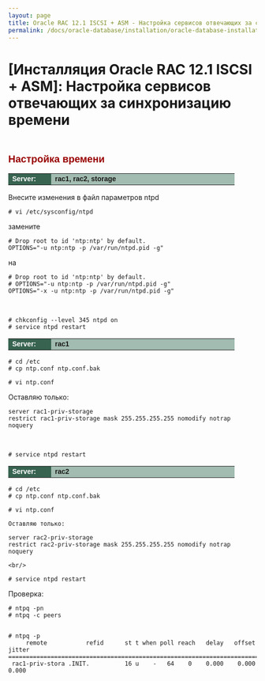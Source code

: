 ```yaml
---
layout: page
title: Oracle RAC 12.1 ISCSI + ASM - Настройка сервисов отвечающих за синхронизацию времени
permalink: /docs/oracle-database/installation/oracle-database-installation/distributed/rac/linux/6.7/oracle/12.1/iscsi-asm/setup-actual-time/
---
```


# [Инсталляция Oracle RAC 12.1 ISCSI + ASM]: Настройка сервисов отвечающих за синхронизацию времени

<br/>


<span style="font-size: 20px; text-align: left; line-height: 130%; font-family: Arial,Helvetica,sans-serif; color: rgb(153, 0, 0);"><strong>Настройка времени</strong></span>


<table cellpadding="4" cellspacing="2" align="center" border="0" width="100%">
<tr>
	<td style="color: rgb(255, 255, 255);" bgcolor="#386351" width="14%"><span style="font-family: Arial,Helvetica,sans-serif; font-size: 14px;"><strong>Server:</strong></span></td>
	<td height="20" bgcolor="#a2bcb1" width="60%"><span style="font-family: Arial,Helvetica,sans-serif; font-size: 14px;"><strong>rac1, rac2, storage</strong></span></td>
</tr>
</table>



Внесите изменения в файл параметров ntpd

    # vi /etc/sysconfig/ntpd

замените

    # Drop root to id 'ntp:ntp' by default.
    OPTIONS="-u ntp:ntp -p /var/run/ntpd.pid -g"

на

	# Drop root to id 'ntp:ntp' by default.
	# OPTIONS="-u ntp:ntp -p /var/run/ntpd.pid -g"
	OPTIONS="-x -u ntp:ntp -p /var/run/ntpd.pid -g"

<br/>


	# chkconfig --level 345 ntpd on
	# service ntpd restart



<table cellpadding="4" cellspacing="2" align="center" border="0" width="100%">
<tr>
	<td style="color: rgb(255, 255, 255);" bgcolor="#386351" width="14%"><span style="font-family: Arial,Helvetica,sans-serif; font-size: 14px;"><strong>Server:</strong></span></td>
	<td height="20" bgcolor="#a2bcb1" width="60%"><span style="font-family: Arial,Helvetica,sans-serif; font-size: 14px;"><strong>rac1</strong></span></td>
</tr>
</table>


	# cd /etc
	# cp ntp.conf ntp.conf.bak

	# vi ntp.conf

Оставляю только:

	server rac1-priv-storage
	restrict rac1-priv-storage mask 255.255.255.255 nomodify notrap noquery

<br/>

	# service ntpd restart


<table cellpadding="4" cellspacing="2" align="center" border="0" width="100%">
<tr>
	<td style="color: rgb(255, 255, 255);" bgcolor="#386351" width="14%"><span style="font-family: Arial,Helvetica,sans-serif; font-size: 14px;"><strong>Server:</strong></span></td>
	<td height="20" bgcolor="#a2bcb1" width="60%"><span style="font-family: Arial,Helvetica,sans-serif; font-size: 14px;"><strong>rac2</strong></span></td>
</tr>
</table>


	# cd /etc
	# cp ntp.conf ntp.conf.bak

	# vi ntp.conf

	Оставляю только:

	server rac2-priv-storage
	restrict rac2-priv-storage mask 255.255.255.255 nomodify notrap noquery

	<br/>

	# service ntpd restart


Проверка:

	# ntpq -pn
	# ntpq -c peers


	# ntpq -p
	     remote           refid      st t when poll reach   delay   offset  jitter
	==============================================================================
	 rac1-priv-stora .INIT.          16 u    -   64    0    0.000    0.000   0.000
